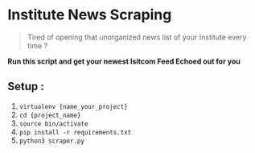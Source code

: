 #  Institute News Scraping

> Tired of opening that unorganized news list of your Institute every time ?

**Run this script and get your newest Isitcom Feed Echoed out for you**

## Setup :

1. `virtualenv {name_your_project}`
2. `cd {project_name} `
3. `source bin/activate`
4. `pip install -r requirements.txt` 
5. `python3 scraper.py`
